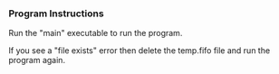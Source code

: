 ### Program Instructions
Run the "main" executable to run the program.

If you see a "file exists" error then delete the temp.fifo file and run the program again.